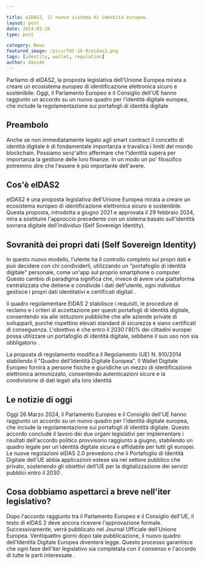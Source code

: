 ```yaml
---

title: eIDAS2, il nuovo sistema di identità europeo.
layout: post
date: 2024-03-26 
type: post

category: News
featured_image: /pics/fmt-16-9/eidas2.png
tags: [identity, wallet, regulation]
author: davide
---
```

Parliamo di eIDAS2, la proposta legislativa dell'Unione Europea mirata a creare un ecosistema europeo di identificazione elettronica sicuro e sostenibile. Oggi, il Parlamento Europeo e il Consiglio dell'UE hanno raggiunto un accordo su un nuovo quadro per l'identità digitale europea, che include la regolamentazione sui portafogli di identità digitale

## Preambolo 

Anche se non immediatamente legato agli smart contract il concetto di identità digitale è di fondamentale importanza e travalica i limiti del mondo blockchain. Possiamo senz'altro affermare che l'identità supera per importanza la gestione delle loro finanze. In un modo un po' filosofico potremmo dire che l'essere è più importante dell'avere.

## Cos'è eIDAS2

eIDAS2 è una proposta legislativa dell'Unione Europea mirata a creare un ecosistema europeo di identificazione elettronica sicuro e sostenibile. Questa proposta, introdotta a giugno 2021 e approvata il 29 febbraio 2024, mira a sostituire l'approccio precedente con un sistema basato sull'identità sovrana digitale dell'individuo (Self Sovereign Identity). 

## Sovranità dei propri dati (Self Sovereign Identity)

In questo nuovo modello, l'utente ha il controllo completo sui propri dati e può decidere con chi condividerli, utilizzando un "portafoglio di identità digitale" personale, come un'app sul proprio smartphone o computer. Questo cambio di paradigma significa che, invece di avere una piattaforma centralizzata che detiene e condivide i dati dell'utente, ogni individuo gestisce i propri dati identitativi e certificati digitali .

Il quadro regolamentare EIDAS 2 stabilisce i requisiti, le procedure di reclamo e i criteri di accettazione per questi portafogli di identità digitale, consentendo sia alle istituzioni pubbliche che alle aziende private di svilupparli, purché rispettino elevati standard di sicurezza e siano certificati di conseguenza. L'obiettivo è che entro il 2030 l'80% dei cittadini europei possa utilizzare un portafoglio di identità digitale, sebbene il suo uso non sia obbligatorio .

La proposta di regolamento modifica il Regolamento (UE) N. 910/2014 stabilendo il "Quadro dell'Identità Digitale Europea". Il Wallet Digitale Europeo fornirà a persone fisiche e giuridiche un mezzo di identificazione elettronica armonizzato, consentendo autenticazioni sicure e la condivisione di dati legati alla loro identità


## Le notizie di oggi
Oggi 26 Marzo 2024, il Parlamento Europeo e il Consiglio dell'UE hanno raggiunto un accordo su un nuovo quadro per l'identità digitale europea, che include la regolamentazione sui portafogli di identità digitale. Questo accordo conclude il lavoro dei due organi legislativi per implementare i risultati dell'accordo politico provvisorio raggiunto a giugno, stabilendo un quadro legale per un'identità digitale sicura e affidabile per tutti gli europei. Le nuove regolazioni eIDAS 2.0 prevedono che il Portafoglio di Identità Digitale dell'UE abbia applicazioni estese sia nel settore pubblico che privato, sostenendo gli obiettivi dell'UE per la digitalizzazione dei servizi pubblici entro il 2030 .

## Cosa dobbiamo aspettarci a breve nell'iter legislativo?

Dopo l'accordo raggiunto tra il Parlamento Europeo e il Consiglio dell'UE, il testo di eIDAS 2 deve ancora ricevere l'approvazione formale. Successivamente, verrà pubblicato nel Journal Ufficiale dell'Unione Europea. Ventiquattro giorni dopo tale pubblicazione, il nuovo quadro dell'Identità Digitale Europea diventerà legge. Questo processo garantisce che ogni fase dell'iter legislativo sia completata con il consenso e l'accordo di tutte le parti interessate .